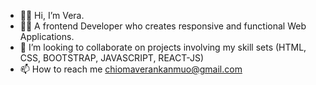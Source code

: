 - 👋🏼 Hi, I’m Vera.
- 👩‍💻 A frontend Developer who creates responsive and functional Web Applications.
- 👀 I’m looking to collaborate on projects involving my skill sets (HTML, CSS, BOOTSTRAP, JAVASCRIPT, REACT-JS)
- 📫 How to reach me chiomaverankanmuo@gmail.com

<!---
chiomavera/chiomavera is a ✨ special ✨ repository because its `README.md` (this file) appears on your GitHub profile.
You can click the Preview link to take a look at your changes.
--->
